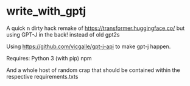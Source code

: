 # write_with_gptj
A quick n dirty hack remake of https://transformer.huggingface.co/ but using GPT-J in the back! instead of old gpt2s

Using https://github.com/vicgalle/gpt-j-api to make gpt-j happen.

Requires:
Python 3 (with pip)
npm

And a whole host of random crap that should be contained within the respective requirements.txts
